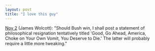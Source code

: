 ```yaml
---
layout: post
title: "I love this guy"
---
```




<a href="http://jameswolcott.com/archives/2004/11/nov_2.php">Nov 2</a> (James Wolcott): "Should Bush win, I shall post a statement of philosophical resignation tentatively titled 'Good, Go Ahead, America, Choke on Your Own Vomit, You Deserve to Die.' The latter will probably require a little more tweaking."


